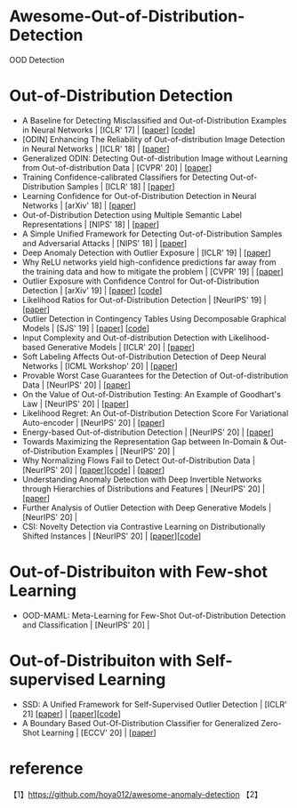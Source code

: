 # Awesome-Out-of-Distribution-Detection
OOD Detection

# Out-of-Distribution Detection 
- A Baseline for Detecting Misclassified and Out-of-Distribution Examples in Neural Networks | [ICLR' 17] | [[paper](https://arxiv.org/pdf/1610.02136.pdf)] [[code](https://github.com/hendrycks/error-detection)] 
- [ODIN] Enhancing The Reliability of Out-of-distribution Image Detection in Neural Networks | [ICLR' 18] | [[paper](https://arxiv.org/pdf/1706.02690.pdf)] 
- Generalized ODIN: Detecting Out-of-distribution Image without Learning from Out-of-distribution Data | [CVPR' 20] | [[paper](https://openaccess.thecvf.com/content_CVPR_2020/papers/Hsu_Generalized_ODIN_Detecting_Out-of-Distribution_Image_Without_Learning_From_Out-of-Distribution_Data_CVPR_2020_paper.pdf)]
- Training Confidence-calibrated Classifiers for Detecting Out-of-Distribution Samples | [ICLR' 18] | [[paper](https://arxiv.org/pdf/1711.09325.pdf)] 
- Learning Confidence for Out-of-Distribution Detection in Neural Networks | [arXiv' 18] | [[paper](https://arxiv.org/pdf/1802.04865.pdf)] 
- Out-of-Distribution Detection using Multiple Semantic Label Representations | [NIPS' 18] | [[paper](http://papers.nips.cc/paper/7967-out-of-distribution-detection-using-multiple-semantic-label-representations.pdf)] 
- A Simple Unified Framework for Detecting Out-of-Distribution Samples and Adversarial Attacks | [NIPS' 18] | [[paper](http://papers.nips.cc/paper/7947-a-simple-unified-framework-for-detecting-out-of-distribution-samples-and-adversarial-attacks.pdf)] 
- Deep Anomaly Detection with Outlier Exposure | [ICLR' 19] | [[paper](https://openreview.net/pdf?id=HyxCxhRcY7)] 
- Why ReLU networks yield high-confidence predictions far away from the training data and how to mitigate the problem | [CVPR' 19] | [[paper](https://arxiv.org/pdf/1812.05720.pdf)] 
- Outlier Exposure with Confidence Control for Out-of-Distribution Detection | [arXiv' 19] | [[paper](https://arxiv.org/abs/1906.03509v2)]  [[code](https://github.com/nazim1021/OOD-detection-using-OECC)]
- Likelihood Ratios for Out-of-Distribution Detection | [NeurIPS' 19] | [[paper](https://arxiv.org/pdf/1906.02845.pdf)] 
- Outlier Detection in Contingency Tables Using Decomposable Graphical Models | [SJS' 19] | [[paper](https://onlinelibrary.wiley.com/doi/epdf/10.1111/sjos.12407)]  [[code](https://github.com/mlindsk/molic)]
- Input Complexity and Out-of-distribution Detection with Likelihood-based Generative Models | [ICLR' 20] | [[paper](https://openreview.net/pdf?id=SyxIWpVYvr)] 
- Soft Labeling Affects Out-of-Distribution Detection of Deep Neural Networks | [ICML Workshop' 20] | [[paper](https://arxiv.org/abs/2007.03212)] 
- Provable Worst Case Guarantees for the Detection of Out-of-distribution Data | [NeurIPS' 20] | [[paper](https://arxiv.org/pdf/2007.08473.pdf)] 
- On the Value of Out-of-Distribution Testing: An Example of Goodhart's Law | [NeurIPS' 20] | [[paper](https://arxiv.org/pdf/2005.09241.pdf)] 
- Likelihood Regret: An Out-of-Distribution Detection Score For Variational Auto-encoder | [NeurIPS' 20] | [[paper](https://arxiv.org/pdf/2003.02977.pdf)] 
- Energy-based Out-of-distribution Detection | [NeurIPS' 20] | [[paper](https://arxiv.org/pdf/2010.03759.pdf)] 
- Towards Maximizing the Representation Gap between In-Domain & Out-of-Distribution Examples | [NeurIPS' 20] | 
- Why Normalizing Flows Fail to Detect Out-of-Distribution Data | [NeurIPS' 20] | [[paper]()][[code](https://github.com/PolinaKirichenko/flows_ood)] | [[paper](https://arxiv.org/pdf/2006.08545.pdf)] 
- Understanding Anomaly Detection with Deep Invertible Networks through Hierarchies of Distributions and Features | [NeurIPS' 20] | [[paper](https://arxiv.org/pdf/2006.10848.pdf)] 
- Further Analysis of Outlier Detection with Deep Generative Models | [NeurIPS' 20] | 
- CSI: Novelty Detection via Contrastive Learning on Distributionally Shifted Instances | [NeurIPS' 20] | [[paper](https://arxiv.org/pdf/2007.08176.pdf)][[code](https://github.com/alinlab/CSI)]


# Out-of-Distribuiton with Few-shot Learning
- OOD-MAML: Meta-Learning for Few-Shot Out-of-Distribution Detection and Classification | [NeurIPS' 20] | 


# Out-of-Distribuiton with Self-supervised Learning
- SSD: A Unified Framework for Self-Supervised Outlier Detection | [ICLR' 21] [[paper](https://openreview.net/forum?id=v5gjXpmR8J)]  | [[paper]()][[code](https://github.com/inspire-group/SSD)]
- A Boundary Based Out-Of-Distribution Classifier for Generalized Zero-Shot Learning | [ECCV' 20] | [[paper](https://www.ecva.net/papers/eccv_2020/papers_ECCV/papers/123690562.pdf)] 






# reference
【1】https://github.com/hoya012/awesome-anomaly-detection
【2】





